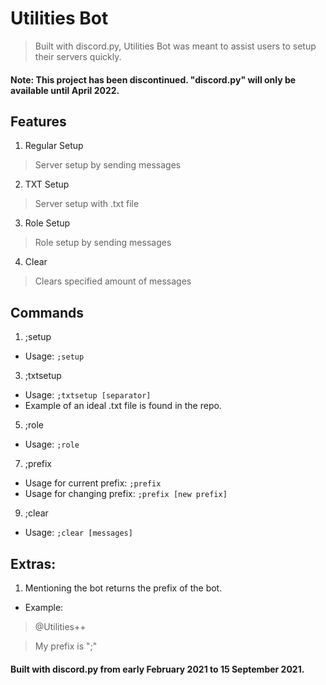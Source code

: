 # Utilities Bot
> Built with discord.py, Utilities Bot was meant to assist users to setup their servers quickly.
#### Note: This project has been discontinued. "discord.py" will only be available until April 2022.

## Features
1. Regular Setup
> Server setup by sending messages

2. TXT Setup
> Server setup with .txt file

3. Role Setup
> Role setup by sending messages

4. Clear
> Clears specified amount of messages

## Commands
1. ;setup
- Usage: `;setup`

3. ;txtsetup
- Usage: `;txtsetup [separator]`
- Example of an ideal .txt file is found in the repo.

5. ;role
- Usage: `;role`

7. ;prefix
- Usage for current prefix: `;prefix`
- Usage for changing prefix: `;prefix [new prefix]`

9. ;clear
- Usage: `;clear [messages]`

## Extras:
1. Mentioning the bot returns the prefix of the bot.
- Example:
> @Utilities++ 

> My prefix is ";" 
    

#### Built with discord.py from early February 2021 to 15 September 2021.
